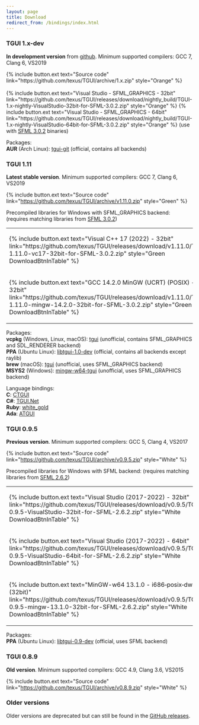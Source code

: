 ```yaml
---
layout: page
title: Download
redirect_from: /bindings/index.html
---
```


### TGUI 1.x-dev

**In development version** from [github](https://github.com/texus/TGUI/). Minimum supported compilers: GCC 7, Clang 6, VS2019

<p>
  {% include button.ext text="Source code" link="https://github.com/texus/TGUI/archive/1.x.zip" style="Orange" %}<br><br>
  {% include button.ext text="Visual Studio - SFML_GRAPHICS - 32bit" link="https://github.com/texus/TGUI/releases/download/nightly_build/TGUI-1.x-nightly-VisualStudio-32bit-for-SFML-3.0.2.zip" style="Orange" %}
  {% include button.ext text="Visual Studio - SFML_GRAPHICS - 64bit" link="https://github.com/texus/TGUI/releases/download/nightly_build/TGUI-1.x-nightly-VisualStudio-64bit-for-SFML-3.0.2.zip" style="Orange" %} (use with <a href="https://www.sfml-dev.org/download/sfml/3.0.2/">SFML 3.0.2</a> binaries)<br>
</p>

Packages:  
**AUR** (Arch Linux): [tgui-git](https://aur.archlinux.org/packages/tgui-git/) (official, contains all backends)  

### TGUI 1.11

**Latest stable version**. Minimum supported compilers: GCC 7, Clang 6, VS2019

{% include button.ext text="Source code" link="https://github.com/texus/TGUI/archive/v1.11.0.zip" style="Green" %}

Precompiled libraries for Windows with SFML_GRAPHICS backend: (requires matching libraries from [SFML 3.0.2](https://www.sfml-dev.org/download/sfml/3.0.2/))

<table>
<tr>
  <td><p>{% include button.ext text="Visual C++ 17 (2022) - 32bit" link="https://github.com/texus/TGUI/releases/download/v1.11.0/TGUI-1.11.0-vc17-32bit-for-SFML-3.0.2.zip" style="Green DownloadBtnInTable" %}</p></td>
  <td><p>{% include button.ext text="Visual C++ 17 (2022) - 64bit" link="https://github.com/texus/TGUI/releases/download/v1.11.0/TGUI-1.11.0-vc17-64bit-for-SFML-3.0.2.zip" style="Green DownloadBtnInTable" %}</p></td>
</tr>
<tr>
  <td><p>{% include button.ext text="GCC 14.2.0 MinGW (UCRT) (POSIX) - 32bit" link="https://github.com/texus/TGUI/releases/download/v1.11.0/TGUI-1.11.0-mingw-14.2.0-32bit-for-SFML-3.0.2.zip" style="Green DownloadBtnInTable" %}</p></td>
  <td><p>{% include button.ext text="GCC 14.2.0 MinGW (UCRT) (POSIX) - 64bit" link="https://github.com/texus/TGUI/releases/download/v1.11.0/TGUI-1.11.0-mingw-14.2.0-64bit-for-SFML-3.0.2.zip" style="Green DownloadBtnInTable" %}</p></td>
</tr>
</table>

Packages:  
**vcpkg** (Windows, Linux, macOS): [tgui](https://github.com/microsoft/vcpkg/tree/master/ports/tgui) (unofficial, contains SFML_GRAPHICS and SDL_RENDERER backend)  
**PPA** (Ubuntu Linux): [libtgui-1.0-dev](https://launchpad.net/~texus/+archive/ubuntu/tgui) (official, contains all backends except raylib)  
**brew** (macOS): [tgui](https://formulae.brew.sh/formula/tgui) (unofficial, uses SFML_GRAPHICS backend)  
**MSYS2** (Windows): [mingw-w64-tgui](https://packages.msys2.org/base/mingw-w64-tgui) (unofficial, uses SFML_GRAPHICS backend)  

Language bindings:  
**C**: [CTGUI](https://github.com/texus/CTGUI)  
**C#**: [TGUI.Net](https://github.com/texus/TGUI.Net)  
**Ruby**: [white_gold](https://github.com/lpogic/white_gold)  
**Ada**: [ATGUI](https://github.com/mgrojo/ATGUI)  

### TGUI 0.9.5
**Previous version**. Minimum supported compilers: GCC 5, Clang 4, VS2017

{% include button.ext text="Source code" link="https://github.com/texus/TGUI/archive/v0.9.5.zip" style="White" %}

Precompiled libraries for Windows with SFML backend: (requires matching libraries from [SFML 2.6.2](https://www.sfml-dev.org/download/sfml/2.6.2/))

<table>
<tr>
  <td><p>{% include button.ext text="Visual Studio (2017-2022) - 32bit" link="https://github.com/texus/TGUI/releases/download/v0.9.5/TGUI-0.9.5-VisualStudio-32bit-for-SFML-2.6.2.zip" style="White DownloadBtnInTable" %}</p></td>
  <td><p>(Use with "Visual C++ 15 (2017) - 32-bit" SFML libs)</p></td>
</tr>
<tr>
  <td><p>{% include button.ext text="Visual Studio (2017-2022) - 64bit" link="https://github.com/texus/TGUI/releases/download/v0.9.5/TGUI-0.9.5-VisualStudio-64bit-for-SFML-2.6.2.zip" style="White DownloadBtnInTable" %}</p></td>
  <td><p>(Use with "Visual C++ 15 (2017) - 64-bit" SFML libs)</p></td>
</tr>
<tr>
  <td><p>{% include button.ext text="MinGW-w64 13.1.0 - i686&#8209;posix&#8209;dwarf (32bit)" link="https://github.com/texus/TGUI/releases/download/v0.9.5/TGUI-0.9.5-mingw-13.1.0-32bit-for-SFML-2.6.2.zip" style="White DownloadBtnInTable" %}</p></td>
  <td><p>{% include button.ext text="MinGW-w64 13.1.0 - x86_64&#8209;posix&#8209;seh (64bit)" link="https://github.com/texus/TGUI/releases/download/v0.9.5/TGUI-0.9.5-mingw-13.1.0-64bit-for-SFML-2.6.2.zip" style="White DownloadBtnInTable" %}</p></td>
</tr>
</table>

Packages:  
**PPA** (Ubuntu Linux): [libtgui-0.9-dev](https://launchpad.net/~texus/+archive/ubuntu/tgui) (official, uses SFML backend)  

### TGUI 0.8.9
**Old version**. Minimum supported compilers: GCC 4.9, Clang 3.6, VS2015

{% include button.ext text="Source code" link="https://github.com/texus/TGUI/archive/v0.8.9.zip" style="White" %}

### Older versions

Older versions are deprecated but can still be found in the [GitHub releases](https://github.com/texus/TGUI/releases).

